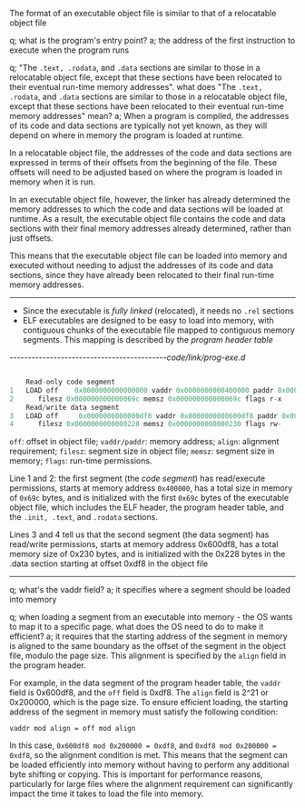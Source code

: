 The format of an executable object file is similar to that of a relocatable object file

q; what is the program's entry point?
a; the address of the first instruction to execute when the program runs

q; "The `.text, .rodata`, and `.data` sections are similar to those in a relocatable object file, except that these sections have been relocated to their eventual run-time memory addresses". what does "The `.text, .rodata`, and `.data` sections are similar to those in a relocatable object file, except that these sections have been relocated to their eventual run-time memory addresses" mean?
a; When a program is compiled, the addresses of its code and data sections are typically not yet known, as they will depend on where in memory the program is loaded at runtime.

In a relocatable object file, the addresses of the code and data sections are expressed in terms of their offsets from the beginning of the file. These offsets will need to be adjusted based on where the program is loaded in memory when it is run.

In an executable object file, however, the linker has already determined the memory addresses to which the code and data sections will be loaded at runtime. As a result, the executable object file contains the code and data sections with their final memory addresses already determined, rather than just offsets.

This means that the executable object file can be loaded into memory and executed without needing to adjust the addresses of its code and data sections, since they have already been relocated to their final run-time memory addresses.

- - -
- Since the executable is _fully linked_ (relocated), it needs no `.rel` sections
- ELF executables are designed to be easy to load into memory, with contiguous chunks of the executable file mapped to contiguous memory segments. This mapping is described by the _program header table_

-------------------------------------------_code/link/prog-exe.d_

```c

	Read-only code segment
1	LOAD off	0x0000000000000000 vaddr 0x0000000000400000 paddr 0x0000000000400000 align 2**21
2	   filesz 0x000000000000069c memsz 0x000000000000069c flags r-x
	Read/write data segment
3	LOAD off	 0x0000000000000df8 vaddr 0x0000000000600df8 paddr 0x0000000000600df8 align 2**21
4	   filesz 0x0000000000000228 memsz 0x0000000000000230 flags rw-
```
`off`: offset in object file; `vaddr/paddr`: memory address; `align`: alignment requirement; `filesz`: segment size in object file; `memsz`: segment size in memory; `flags`: run-time permissions.

Line 1 and 2:
the first segment (the _code segment_) has read/execute permissions, starts at memory address `0x400000`, has a total size in memory of `0x69c` bytes, and is initialized with the first `0x69c` bytes of the executable object file, which includes the ELF header, the program header table, and the `.init, .text`, and `.rodata` sections.

Lines 3 and 4 tell us that the second segment (the data segment) has read/write permissions, starts at memory address 0x600df8, has a total memory size of 0x230 bytes, and is initialized with the 0x228 bytes in the .data section starting at offset 0xdf8 in the object file
 - - -
 q; what's the vaddr field?
 a; it specifies where a segment should be loaded into memory

q; when loading a segment from an executable into memory - the OS wants to map it to a specific page. what does the OS need to do to make it efficient?
a; it requires that the starting address of the segment in memory is aligned to the same boundary as the offset of the segment in the object file, modulo the page size. This alignment is specified by the `align` field in the program header.

For example, in the data segment of the program header table, the `vaddr` field is 0x600df8, and the `off` field is 0xdf8. The `align` field is 2^21 or 0x200000, which is the page size. To ensure efficient loading, the starting address of the segment in memory must satisfy the following condition:

`vaddr mod align = off mod align`

In this case, `0x600df8 mod 0x200000 = 0xdf8`, and `0xdf8 mod 0x200000 = 0xdf8`, so the alignment condition is met. This means that the segment can be loaded efficiently into memory without having to perform any additional byte shifting or copying. This is important for performance reasons, particularly for large files where the alignment requirement can significantly impact the time it takes to load the file into memory.